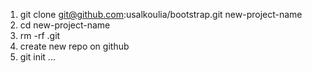 1. git clone git@github.com:usalkoulia/bootstrap.git new-project-name
2. cd new-project-name
3. rm -rf .git
4. create new repo on github
5. git init ...
